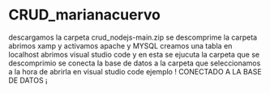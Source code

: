 # CRUD_marianacuervo
descargamos la carpeta crud_nodejs-main.zip
se descomprime la carpeta 
abrimos xamp y activamos apache y MYSQL
 creamos una tabla en localhost
abrimos visual studio code y en esta  se ejucuta la carpeta que se descomprimio 
se conecta la base de datos  a la carpeta que seleccionamos a la hora de  abrirla en visual studio code
ejemplo ! CONECTADO A LA BASE DE DATOS ¡

